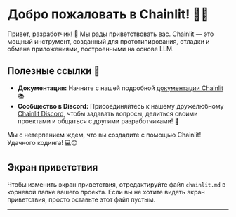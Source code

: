 <!--
CO_OP_TRANSLATOR_METADATA:
{
  "original_hash": "c49526c7abc56b0b5f1e835c1739f18e",
  "translation_date": "2025-09-24T13:44:48+00:00",
  "source_file": "Module08/samples/04/chainlit.md",
  "language_code": "ru"
}
-->
# Добро пожаловать в Chainlit! 🚀🤖

Привет, разработчик! 👋 Мы рады приветствовать вас. Chainlit — это мощный инструмент, созданный для прототипирования, отладки и обмена приложениями, построенными на основе LLM.

## Полезные ссылки 🔗

- **Документация:** Начните с нашей подробной [документации Chainlit](https://docs.chainlit.io) 📚
- **Сообщество в Discord:** Присоединяйтесь к нашему дружелюбному [Chainlit Discord](https://discord.gg/k73SQ3FyUh), чтобы задавать вопросы, делиться своими проектами и общаться с другими разработчиками! 💬

Мы с нетерпением ждем, что вы создадите с помощью Chainlit! Удачного кодинга! 💻😊

## Экран приветствия

Чтобы изменить экран приветствия, отредактируйте файл `chainlit.md` в корневой папке вашего проекта. Если вы не хотите видеть экран приветствия, просто оставьте этот файл пустым.

---

